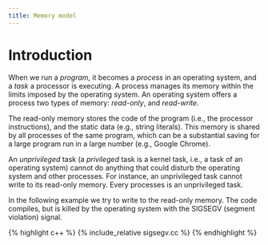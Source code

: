 ```yaml
---
title: Memory model
---
```


# Introduction

When we run a *program*, it becomes a *process* in an operating
system, and a *task* a processor is executing.  A process manages its
memory within the limits imposed by the operating system.  An
operating system offers a process two types of memory: *read-only*,
and *read-write*.

The read-only memory stores the code of the program (i.e., the
processor instructions), and the static data (e.g., string literals).
This memory is shared by all processes of the same program, which can
be a substantial saving for a large program run in a large number
(e.g., Google Chrome).

An *unprivileged* task (a *privileged* task is a kernel task, i.e., a
task of an operating system) cannot do anything that could disturb the
operating system and other processes.  For instance, an unprivileged
task cannot write to its read-only memory.  Every processes is an
unprivileged task.

In the following example we try to write to the read-only memory.  The
code compiles, but is killed by the operating system with the SIGSEGV
(segment violation) signal.

{% highlight c++ %}
{% include_relative sigsegv.cc %}
{% endhighlight %}

<!-- LocalWords: lvalue lvalues rvalue rvalues -->
<!-- LocalWords: decrementation incrementation -->
<!-- LocalWords: dereference expr unary -->
<!-- LocalWords: glvalue prvalue xvalue -->
